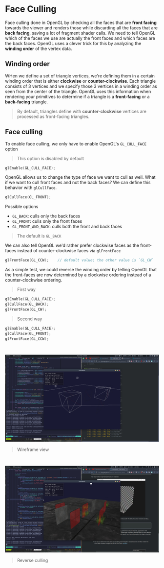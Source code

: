 # Face Culling

Face culling done in OpenGL by checking all the faces that are **front facing** towards the viewer and renders those while discarding all the faces that are **back facing**, saving a lot of fragment shader calls. We need to tell OpenGL which of the faces we use are actually the front faces and which faces are the back faces. OpenGL uses a clever trick for this by analyzing the **winding order** of the vertex data.

## Winding order

WHen we define a set of triangle vertices, we're defining them in a certain winding order that is either **clockwise** or **counter-clockwise**. Each triangle consists of 3 vertices and we specify those 3 vertices in a winding order as seen from the center of the triangle. OpenGL uses this information when rendering your primitives to determine if a triangle is a **front-facing** or a **back-facing** triangle.

> By default, triangles define with **counter-clockwise** vertices are processed as front-facing triangles.

## Face culling

To enable face culling, we only have to enable OpenGL's `GL_CULL_FACE` option

> This option is disabled by default

```cpp
glEnable(GL_CULL_FACE);
```

OpenGL allows us to change the type of face we want to cull as well. What if we want to cull front faces and not the back faces? We can define this behavior with `glCullFace`.

```cpp
glCullFace(GL_FRONT);
```

Possible options

- `GL_BACK`: culls only the back faces
- `GL_FRONT`: culls only the front faces
- `GL_FRONT_AND_BACK`: culls both the front and back faces

> The default is `GL_BACK`

We can also tell OpenGL we'd rather prefer clockwise faces as the front-faces instead of counter-clockwise faces via `glFrontFace`

```cpp
glFrontFace(GL_CCW);    // default value; the other value is `GL_CW`
```

As a simple test, we could reverse the winding order by telling OpenGL that the front-faces are now determined by a clockwise ordering instead of a counter-clockwise ordering.

> First way

```cpp
glEnable(GL_CULL_FACE);
glCullFace(GL_BACK);
glFrontFace(GL_CW);
```

> Second way

```cpp
glEnable(GL_CULL_FACE);
glCullFace(GL_FRONT);
glFrontFace(GL_CCW);
```

<br>

![wireframe](../../../resources/screenshots/4.04_face_culling_wireframe.jpg)

> Wireframe view

<br>

![invert](../../../resources/screenshots/4.04_face_culling_invert.jpg)

> Reverse culling
